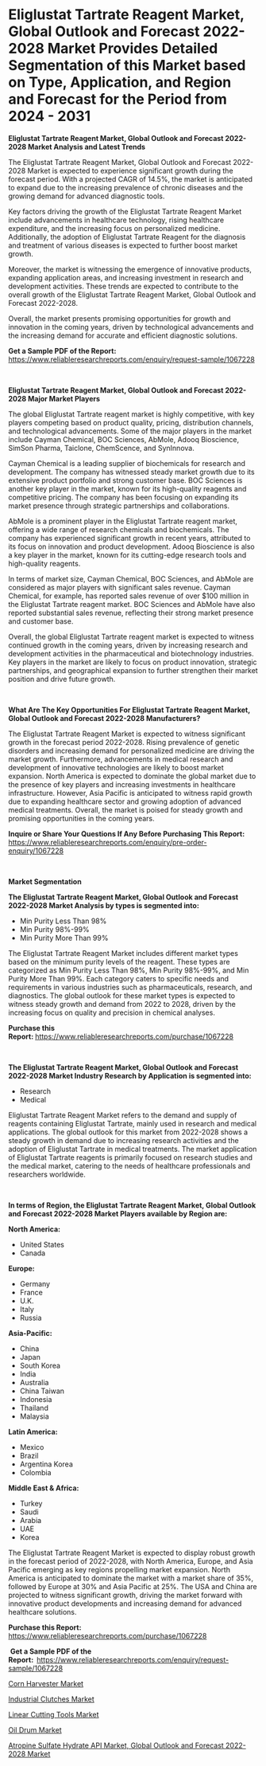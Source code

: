 <p><h1>Eliglustat Tartrate Reagent Market, Global Outlook and Forecast 2022-2028 Market Provides Detailed Segmentation of this Market based on Type, Application, and Region and Forecast for the Period from 2024 - 2031</h1></p><p><strong>Eliglustat Tartrate Reagent Market, Global Outlook and Forecast 2022-2028 Market Analysis and Latest Trends</strong></p>
<p><p>The Eliglustat Tartrate Reagent Market, Global Outlook and Forecast 2022-2028 Market is expected to experience significant growth during the forecast period. With a projected CAGR of 14.5%, the market is anticipated to expand due to the increasing prevalence of chronic diseases and the growing demand for advanced diagnostic tools.</p><p>Key factors driving the growth of the Eliglustat Tartrate Reagent Market include advancements in healthcare technology, rising healthcare expenditure, and the increasing focus on personalized medicine. Additionally, the adoption of Eliglustat Tartrate Reagent for the diagnosis and treatment of various diseases is expected to further boost market growth.</p><p>Moreover, the market is witnessing the emergence of innovative products, expanding application areas, and increasing investment in research and development activities. These trends are expected to contribute to the overall growth of the Eliglustat Tartrate Reagent Market, Global Outlook and Forecast 2022-2028.</p><p>Overall, the market presents promising opportunities for growth and innovation in the coming years, driven by technological advancements and the increasing demand for accurate and efficient diagnostic solutions.</p></p>
<p><strong>Get a Sample PDF of the Report:&nbsp;</strong> <a href="https://www.reliableresearchreports.com/enquiry/request-sample/1067228">https://www.reliableresearchreports.com/enquiry/request-sample/1067228</a></p>
<p>&nbsp;</p>
<p><strong>Eliglustat Tartrate Reagent Market, Global Outlook and Forecast 2022-2028 Major Market Players</strong></p>
<p><p>The global Eliglustat Tartrate reagent market is highly competitive, with key players competing based on product quality, pricing, distribution channels, and technological advancements. Some of the major players in the market include Cayman Chemical, BOC Sciences, AbMole, Adooq Bioscience, SimSon Pharma, Taiclone, ChemScence, and SynInnova.</p><p>Cayman Chemical is a leading supplier of biochemicals for research and development. The company has witnessed steady market growth due to its extensive product portfolio and strong customer base. BOC Sciences is another key player in the market, known for its high-quality reagents and competitive pricing. The company has been focusing on expanding its market presence through strategic partnerships and collaborations.</p><p>AbMole is a prominent player in the Eliglustat Tartrate reagent market, offering a wide range of research chemicals and biochemicals. The company has experienced significant growth in recent years, attributed to its focus on innovation and product development. Adooq Bioscience is also a key player in the market, known for its cutting-edge research tools and high-quality reagents.</p><p>In terms of market size, Cayman Chemical, BOC Sciences, and AbMole are considered as major players with significant sales revenue. Cayman Chemical, for example, has reported sales revenue of over $100 million in the Eliglustat Tartrate reagent market. BOC Sciences and AbMole have also reported substantial sales revenue, reflecting their strong market presence and customer base.</p><p>Overall, the global Eliglustat Tartrate reagent market is expected to witness continued growth in the coming years, driven by increasing research and development activities in the pharmaceutical and biotechnology industries. Key players in the market are likely to focus on product innovation, strategic partnerships, and geographical expansion to further strengthen their market position and drive future growth.</p></p>
<p>&nbsp;</p>
<p><strong>What Are The Key Opportunities For Eliglustat Tartrate Reagent Market, Global Outlook and Forecast 2022-2028 Manufacturers?</strong></p>
<p><p>The Eliglustat Tartrate Reagent Market is expected to witness significant growth in the forecast period 2022-2028. Rising prevalence of genetic disorders and increasing demand for personalized medicine are driving the market growth. Furthermore, advancements in medical research and development of innovative technologies are likely to boost market expansion. North America is expected to dominate the global market due to the presence of key players and increasing investments in healthcare infrastructure. However, Asia Pacific is anticipated to witness rapid growth due to expanding healthcare sector and growing adoption of advanced medical treatments. Overall, the market is poised for steady growth and promising opportunities in the coming years.</p></p>
<p><strong>Inquire or Share Your Questions If Any Before Purchasing This Report:</strong> <a href="https://www.reliableresearchreports.com/enquiry/pre-order-enquiry/1067228">https://www.reliableresearchreports.com/enquiry/pre-order-enquiry/1067228</a></p>
<p>&nbsp;</p>
<p><strong>Market Segmentation</strong></p>
<p><strong>The Eliglustat Tartrate Reagent Market, Global Outlook and Forecast 2022-2028 Market Analysis by types is segmented into:</strong></p>
<p><ul><li>Min Purity Less Than 98%</li><li>Min Purity 98%-99%</li><li>Min Purity More Than 99%</li></ul></p>
<p><p>The Eliglustat Tartrate Reagent Market includes different market types based on the minimum purity levels of the reagent. These types are categorized as Min Purity Less Than 98%, Min Purity 98%-99%, and Min Purity More Than 99%. Each category caters to specific needs and requirements in various industries such as pharmaceuticals, research, and diagnostics. The global outlook for these market types is expected to witness steady growth and demand from 2022 to 2028, driven by the increasing focus on quality and precision in chemical analyses.</p></p>
<p><strong>Purchase this Report:&nbsp;</strong><a href="https://www.reliableresearchreports.com/purchase/1067228">https://www.reliableresearchreports.com/purchase/1067228</a></p>
<p>&nbsp;</p>
<p><strong>The Eliglustat Tartrate Reagent Market, Global Outlook and Forecast 2022-2028 Market Industry Research by Application is segmented into:</strong></p>
<p><ul><li>Research</li><li>Medical</li></ul></p>
<p><p>Eliglustat Tartrate Reagent Market refers to the demand and supply of reagents containing Eliglustat Tartrate, mainly used in research and medical applications. The global outlook for this market from 2022-2028 shows a steady growth in demand due to increasing research activities and the adoption of Eliglustat Tartrate in medical treatments. The market application of Eliglustat Tartrate reagents is primarily focused on research studies and the medical market, catering to the needs of healthcare professionals and researchers worldwide.</p></p>
<p>&nbsp;</p>
<p><strong>In terms of Region, the Eliglustat Tartrate Reagent Market, Global Outlook and Forecast 2022-2028 Market Players available by Region are:</strong></p>
<p>
    <p> <strong> North America: </strong>
        <ul>
            <li>United States</li>
            <li>Canada</li>
        </ul>
        </p> 
    <p> <strong> Europe: </strong>
        <ul>
            <li>Germany</li>
            <li>France</li>
            <li>U.K.</li>
            <li>Italy</li>
            <li>Russia</li>
        </ul>
        </p> 
    <p> <strong> Asia-Pacific: </strong>
        <ul>
            <li>China</li>
            <li>Japan</li>
            <li>South Korea</li>
            <li>India</li>
            <li>Australia</li>
            <li>China Taiwan</li>
            <li>Indonesia</li>
            <li>Thailand</li>
            <li>Malaysia</li>
        </ul>
        </p> 
    <p> <strong> Latin America: </strong>
        <ul>
            <li>Mexico</li>
            <li>Brazil</li>
            <li>Argentina Korea</li>
            <li>Colombia</li>
        </ul>
        </p> 
    <p> <strong> Middle East & Africa: </strong>
        <ul>
            <li>Turkey</li>
            <li>Saudi</li>
            <li>Arabia</li>
            <li>UAE</li>
            <li>Korea</li>
        </ul>
    </p>
    </p>
<p><p>The Eliglustat Tartrate Reagent Market is expected to display robust growth in the forecast period of 2022-2028, with North America, Europe, and Asia Pacific emerging as key regions propelling market expansion. North America is anticipated to dominate the market with a market share of 35%, followed by Europe at 30% and Asia Pacific at 25%. The USA and China are projected to witness significant growth, driving the market forward with innovative product developments and increasing demand for advanced healthcare solutions.</p></p>
<p><strong>Purchase this Report: </strong><a href="https://www.reliableresearchreports.com/purchase/1067228">https://www.reliableresearchreports.com/purchase/1067228</a></p>
<p>&nbsp;<strong>Get a Sample PDF of the Report:&nbsp;&nbsp;</strong><a href="https://www.reliableresearchreports.com/enquiry/request-sample/1067228">https://www.reliableresearchreports.com/enquiry/request-sample/1067228</a></p>
<p><strong></strong></p>
<p><p><a href="https://medium.com/@murraykoepp786/corn-harvester-market-outlook-industry-overview-and-forecast-2024-to-2031-3338c4143028">Corn Harvester Market</a></p><p><a href="https://medium.com/@murraykoepp786/industrial-clutches-market-competitive-analysis-market-trends-and-forecast-to-2031-064972cf72d0">Industrial Clutches Market</a></p><p><a href="https://medium.com/@andrewgarza766/analyzing-linear-cutting-tools-market-global-industry-perspective-and-forecast-2024-to-2031-279dbec18138">Linear Cutting Tools Market</a></p><p><a href="https://medium.com/@adahhagenes4545/oil-drum-market-size-reveals-the-best-marketing-channels-in-global-industry-6e35cff5e003">Oil Drum Market</a></p><p><a href="https://github.com/RichRobinson5/Market-Research-Report-List-3/blob/main/atropine-sulfate-hydrate-api-market-global-outlook-and-forecast-2022-2028-market.md">Atropine Sulfate Hydrate API Market, Global Outlook and Forecast 2022-2028 Market</a></p></p>